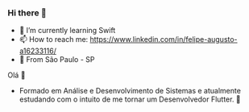 ### Hi there 👋

- 🌱 I’m currently learning Swift
- 📫 How to reach me: https://www.linkedin.com/in/felipe-augusto-a16233116/
- 🏡 From São Paulo - SP

Olá 👋

- Formado em Análise e Desenvolvimento de Sistemas e atualmente estudando com o intuito de me tornar um Desenvolvedor Flutter. 👊

<!--
**Augusto-Felipe/Augusto-Felipe** is a ✨ _special_ ✨ repository because its `README.md` (this file) appears on your GitHub profile.

Here are some ideas to get you started:

- 🔭 I’m currently working on ...
- 🌱 I’m currently learning ...
- 👯 I’m looking to collaborate on ...
- 🤔 I’m looking for help with ...
- 💬 Ask me about ...
- 📫 How to reach me: ...
- 😄 Pronouns: ...
- ⚡ Fun fact: ...
-->
